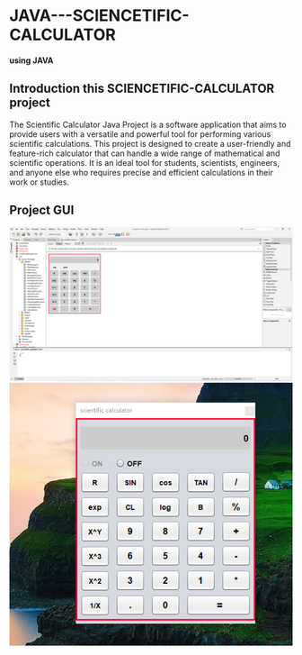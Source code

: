  <h1>JAVA---SCIENCETIFIC-CALCULATOR</h1>
<h4>using JAVA</h4>

<h2>Introduction this SCIENCETIFIC-CALCULATOR project</h2>
The Scientific Calculator Java Project is a software application that aims to provide users with a versatile and powerful tool for performing various scientific calculations. This project is designed to create a user-friendly and feature-rich calculator that can handle a wide range of mathematical and scientific operations. It is an ideal tool for students, scientists, engineers, and anyone else who requires precise and efficient calculations in their work or studies.
<h2>Project GUI</h2>
<img src="secientific_calculator/photo/Capture.PNG" width="750"/>
<img src="secientific_calculator/photo/Captu1re.PNG" width="550"/>
